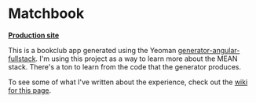 # Matchbook
**[Production site](http://matchbookclub.com)**

This is a bookclub app generated using the Yeoman [generator-angular-fullstack](https://github.com/DaftMonk/generator-angular-fullstack). I'm using this project as a way to learn more about the MEAN stack. There's a ton to learn from the code that the generator produces.

To see some of what I've written about the experience, check out the [wiki for this page](https://github.com/cofauver/bookclub/wiki).



